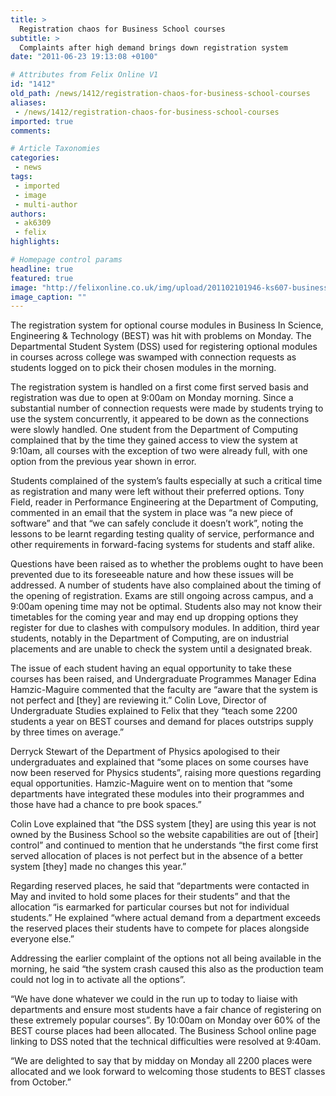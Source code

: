 ```yaml
---
title: >
  Registration chaos for Business School courses
subtitle: >
  Complaints after high demand brings down registration system
date: "2011-06-23 19:13:08 +0100"

# Attributes from Felix Online V1
id: "1412"
old_path: /news/1412/registration-chaos-for-business-school-courses
aliases:
 - /news/1412/registration-chaos-for-business-school-courses
imported: true
comments:

# Article Taxonomies
categories:
 - news
tags:
 - imported
 - image
 - multi-author
authors:
 - ak6309
 - felix
highlights:

# Homepage control params
headline: true
featured: true
image: "http://felixonline.co.uk/img/upload/201102101946-ks607-business.jpg"
image_caption: ""
---
```


The registration system for optional course modules in Business In Science, Engineering & Technology (BEST) was hit with problems on Monday. The Departmental Student System (DSS) used for registering optional modules in courses across college was swamped with connection requests as students logged on to pick their chosen modules in the morning.

The registration system is handled on a first come first served basis and registration was due to open at 9:00am on Monday morning. Since a substantial number of connection requests were made by students trying to use the system concurrently, it appeared to be down as the connections were slowly handled. One student from the Department of Computing complained that by the time they gained access to view the system at 9:10am, all courses with the exception of two were already full, with one option from the previous year shown in error.

Students complained of the system’s faults especially at such a critical time as registration and many were left without their preferred options. Tony Field, reader in Performance Engineering at the Department of Computing, commented in an email that the system in place was “a new piece of software” and that “we can safely conclude it doesn’t work”, noting the lessons to be learnt regarding testing quality of service, performance and other requirements in forward-facing systems for students and staff alike.

Questions have been raised as to whether the problems ought to have been prevented due to its foreseeable nature and how these issues will be addressed. A number of students have also complained about the timing of the opening of registration. Exams are still ongoing across campus, and a 9:00am opening time may not be optimal. Students also may not know their timetables for the coming year and may end up dropping options they register for due to clashes with compulsory modules. In addition, third year students, notably in the Department of Computing, are on industrial placements and are unable to check the system until a designated break.

The issue of each student having an equal opportunity to take these courses has been raised, and Undergraduate Programmes Manager Edina Hamzic-Maguire commented that the faculty are “aware that the system is not perfect and [they] are reviewing it.” Colin Love, Director of Undergraduate Studies explained to Felix that they “teach some 2200 students a year on BEST courses and demand for places outstrips supply by three times on average.”

Derryck Stewart of the Department of Physics apologised to their undergraduates and explained that “some places on some courses have now been reserved for Physics students”, raising more questions regarding equal opportunities. Hamzic-Maguire went on to mention that “some departments have integrated these modules into their programmes and those have had a chance to pre book spaces.”

Colin Love explained that “the DSS system [they] are using this year is not owned by the Business School so the website capabilities are out of [their] control” and continued to mention that he understands “the first come first served allocation of places is not perfect but in the absence of a better system [they] made no changes this year.”

Regarding reserved places, he said that “departments were contacted in May and invited to hold some places for their students” and that the allocation “is earmarked for particular courses but not for individual students.” He explained “where actual demand from a department exceeds the reserved places their students have to compete for places alongside everyone else.”

Addressing the earlier complaint of the options not all being available in the morning, he said “the system crash caused this also as the production team could not log in to activate all the options”.

“We have done whatever we could in the run up to today to liaise with departments and ensure most students have a fair chance of registering on these extremely popular courses”. By 10:00am on Monday over 60% of the BEST course places had been allocated. The Business School online page linking to DSS noted that the technical difficulties were resolved at 9:40am.

“We are delighted to say that by midday on Monday all 2200 places were allocated and we look forward to welcoming those students to BEST classes from October.”
